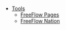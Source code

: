 - [Tools](tools.md)
    - [FreeFlow Pages](freeflowpages.md)
    - [FreeFlow Nation](freeflownation.md)

